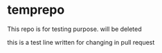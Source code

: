 # temprepo
This repo is for testing purpose. will be deleted 

this is a test line written for changing in pull request
